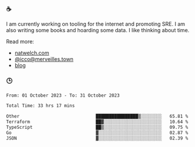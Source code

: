 ### ☕

I am currently working on tooling for the internet and promoting SRE. I am also writing some books and hoarding some data. I like thinking about time. 

Read more:

 - [natwelch.com](https://natwelch.com)
 - [@icco@merveilles.town](https://merveilles.town/@icco)
 - [blog](https://writing.natwelch.com)

### 🕒

<!--START_SECTION:waka-->

```txt
From: 01 October 2023 - To: 31 October 2023

Total Time: 33 hrs 17 mins

Other                             ████████████████▒░░░░░░░░   65.81 %
Terraform                         ██▓░░░░░░░░░░░░░░░░░░░░░░   10.64 %
TypeScript                        ██▒░░░░░░░░░░░░░░░░░░░░░░   09.75 %
Go                                ▓░░░░░░░░░░░░░░░░░░░░░░░░   02.87 %
JSON                              ▓░░░░░░░░░░░░░░░░░░░░░░░░   02.39 %
```

<!--END_SECTION:waka-->
